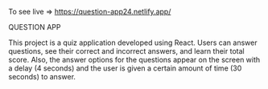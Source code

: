 To see live => https://question-app24.netlify.app/

QUESTION APP

This project is a quiz application developed using React. Users can answer questions, see their correct and incorrect answers, and learn their total score. Also, the answer options for the questions appear on the screen with a delay (4 seconds) and the user is given a certain amount of time (30 seconds) to answer.
